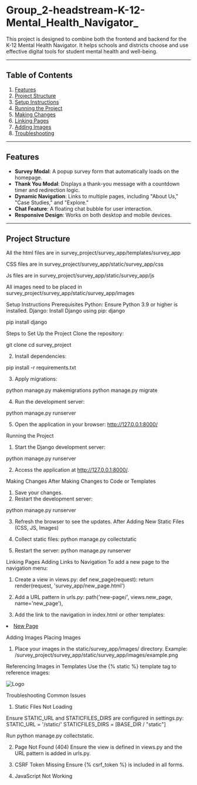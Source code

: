 # Group_2-headstream-K-12-Mental_Health_Navigator_

This project is designed to combine both the frontend and backend for the K-12 Mental Health Navigator. It helps schools and districts choose and use effective digital tools for student mental health and well-being.

---

## Table of Contents
1. [Features](#features)
2. [Project Structure](#project-structure)
3. [Setup Instructions](#setup-instructions)
4. [Running the Project](#running-the-project)
5. [Making Changes](#making-changes)
6. [Linking Pages](#linking-pages)
7. [Adding Images](#adding-images)
8. [Troubleshooting](#troubleshooting)

---

## Features
- **Survey Modal**: A popup survey form that automatically loads on the homepage.
- **Thank You Modal**: Displays a thank-you message with a countdown timer and redirection logic.
- **Dynamic Navigation**: Links to multiple pages, including "About Us," "Case Studies," and "Explore."
- **Chat Feature**: A floating chat bubble for user interaction.
- **Responsive Design**: Works on both desktop and mobile devices.

---

## Project Structure

All the html files are in survey_project/survey_app/templates/survey_app

CSS files are in survey_project/survey_app/static/survey_app/css

Js files are in survey_project/survey_app/static/survey_app/js

All images need to be placed in survey_project/survey_app/static/survey_app/images

Setup Instructions
Prerequisites
Python: Ensure Python 3.9 or higher is installed.
Django: Install Django using pip:
django

pip install django

Steps to Set Up the Project
Clone the repository:

git clone <repository-url>
cd survey_project

2. Install dependencies:

pip install -r requirements.txt

3. Apply migrations:

python manage.py makemigrations
python manage.py migrate

4. Run the development server:

python manage.py runserver

5. Open the application in your browser:
http://127.0.0.1:8000/

Running the Project
1. Start the Django development server:

python manage.py runserver

2. Access the application at http://127.0.0.1:8000/.


Making Changes
After Making Changes to Code or Templates

1. Save your changes.
2. Restart the development server:

python manage.py runserver

3. Refresh the browser to see the updates.
After Adding New Static Files (CSS, JS, Images)
1. Collect static files:
python manage.py collectstatic

2. Restart the server:
python manage.py runserver

Linking Pages
Adding Links to Navigation
To add a new page to the navigation menu:

1. Create a view in views.py:
def new_page(request):
    return render(request, 'survey_app/new_page.html')

2. Add a URL pattern in urls.py:
path('new-page/', views.new_page, name='new_page'),

3. Add the link to the navigation in index.html or other templates:
<li><a href="{% url 'new_page' %}">New Page</a></li>

Adding Images
Placing Images

1. Place your images in the static/survey_app/images/ directory. Example:
/survey_project/survey_app/static/survey_app/images/example.png

Referencing Images in Templates
Use the {% static %} template tag to reference images:

<img src="{% static 'survey_app/images/logo.png' %}" alt="Logo">

Troubleshooting
Common Issues

1. Static Files Not Loading

Ensure STATIC_URL and STATICFILES_DIRS are configured in settings.py:
STATIC_URL = '/static/'
STATICFILES_DIRS = [BASE_DIR / "static"]

Run python manage.py collectstatic.

2. Page Not Found (404)
Ensure the view is defined in views.py and the URL pattern is added in urls.py.

3. CSRF Token Missing
Ensure {% csrf_token %} is included in all forms.

4. JavaScript Not Working

<script src="{% static 'survey_app/js/index.js' %}" defer></script>